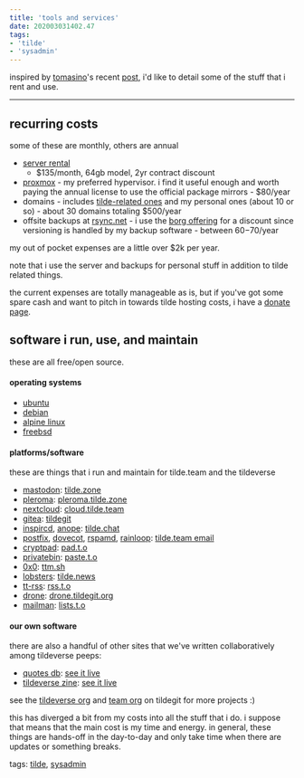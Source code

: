 ```yaml
---
title: 'tools and services'
date: 202003031402.47
tags:
- 'tilde'
- 'sysadmin'
---
```


inspired by [tomasino](https://tomasino.org)'s recent
[post](%20https://labs.tomasino.org/freelancing-tools-services/), i'd
like to detail some of the stuff that i rent and use.

------------------------------------------------------------------------

## recurring costs

some of these are monthly, others are annual

-   [server
    rental](https://www.ovh.com/world/dedicated-servers/infra/infra-2/)
    - $135/month, 64gb model, 2yr contract discount
-   [proxmox](https://www.proxmox.com) - my preferred hypervisor. i find
    it useful enough and worth paying the annual license to use the
    official package mirrors - $80/year
-   domains - includes [tilde-related ones](https://tilde.wiki/domains)
    and my personal ones (about 10 or so) - about 30 domains totaling
    $500/year
-   offsite backups at [rsync.net](https://www.rsync.net/) - i use the
    [borg offering](%20https://www.rsync.net/products/attic.html) for a
    discount since versioning is handled by my backup software - between
    $60-$70/year

my out of pocket expenses are a little over $2k per year.

note that i use the server and backups for personal stuff in addition to
tilde related things.

the current expenses are totally manageable as is, but if you've got
some spare cash and want to pitch in towards tilde hosting costs, i have
a [donate page](%20https://bhh.sh/donate).

## software i run, use, and maintain

these are all free/open source.

#### operating systems

-   [ubuntu](https://ubuntu.com)
-   [debian](https://debian.org)
-   [alpine linux](https://alpinelinux.org)
-   [freebsd](https://freebsd.org)

#### platforms/software

these are things that i run and maintain for tilde.team and the
tildeverse

-   [mastodon](https://joinmastodon.org):
    [tilde.zone](https://tilde.zone)
-   [pleroma](https://pleroma.social):
    [pleroma.tilde.zone](https://pleroma.tilde.zone)
-   [nextcloud](https://nextcloud.com):
    [cloud.tilde.team](https://cloud.tilde.team)
-   [gitea](https://gitea.io): [tildegit](https://tildegit.org)
-   [inspircd](http://inspircd.org), [anope](http://anope.org):
    [tilde.chat](https://tilde.chat)
-   [postfix](http://www.postfix.org/), [dovecot](https://dovecot.org/),
    [rspamd](https://rspamd.com/),
    [rainloop](https://www.rainloop.net/): [tilde.team
    email](https://mail.tilde.team)
-   [cryptpad](https://github.com/xwiki-labs/cryptpad):
    [pad.t.o](https://pad.tildeverse.org)
-   [privatebin](https://privatebin.info/):
    [paste.t.o](https://paste.tildeverse.org)
-   [0x0](https://github.com/lachs0r/0x0): [ttm.sh](https://ttm.sh)
-   [lobsters](https://github.com/lobsters/lobsters):
    [tilde.news](https://tilde.news)
-   [tt-rss](https://tt-rss.org/): [rss.t.o](https://rss.tildeverse.org)
-   [drone](https://drone.io):
    [drone.tildegit.org](https://drone.tildegit.org)
-   [mailman](https://docs.mailman3.org/en/latest/):
    [lists.t.o](https://lists.tildeverse.org)

#### our own software

there are also a handful of other sites that we've written
collaboratively among tildeverse peeps:

-   [quotes db](https://tildegit.org/tildeverse/quotes): [see it
    live](https://quotes.tilde.chat)
-   [tildeverse zine](https://tildegit.org/tildeverse/zine): [see it
    live](https://zine.tildeverse.org)

see the [tildeverse org](https://tildegit.org/tildeverse) and [team
org](https://tildegit.org/team) on tildegit for more projects :)

this has diverged a bit from my costs into all the stuff that i do. i
suppose that means that the main cost is my time and energy. in general,
these things are hands-off in the day-to-day and only take time when
there are updates or something breaks.

tags: [tilde](tag_tilde.html), [sysadmin](tag_sysadmin.html)
